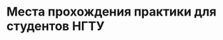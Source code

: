 # Места прохождения практики для студентов НГТУ
<html>
<head>
<meta http-equiv='Content-Type' content='text/html; charset=utf8'>
<link rel="stylesheet" href="http://sergey-oganesyan.ru/wp-content/uploads/2014/01/stylepromer.css" type="text/css" />
<style type="text/css">
	
	#wrap{
		display: none;
		opacity: 0.8;
		position: fixed;
		left: 0;
		right: 0;
		top: 0;
		bottom: 0;
		padding: 16px;
		background-color: rgba(1, 1, 1, 0.725);
		z-index: 100;
		overflow: auto;
	}
	
	#window{
		width: 400px;
		height: 400px;
		margin: 50px auto;
		display: none;
		background: #fff;
		z-index: 200;
		position: fixed;
		left: 0;
		right: 0;
		top: 0;
		bottom: 0;
		padding: 16px;
	}
	
	.close{
		margin-left: 364px;
		margin-top: 4px;
		cursor: pointer;
	}
	
</style>
</head>
<body>
		<script type="text/javascript">

					//Функция показа
			function show(state){

					document.getElementById('window').style.display = state;			
					document.getElementById('wrap').style.display = state; 			
			}
			
		</script>
					<!-- Задний прозрачный фон-->
		<div onclick="show('none')" id="wrap"></div>

					<!-- Само окно-->
			<div id="window">
						
						 <!-- Картинка крестика-->
				<img class="close" onclick="show('none')" src="http://sergey-oganesyan.ru/wp-content/uploads/2014/01/close.png">
					
						<!-- Картинка ipad'a-->
				<img  style="margin: 20px 0 0 50px;" src="http://sergey-oganesyan.ru/wp-content/uploads/2014/01/ipad.png">
				
				<center>			
			</div>

		<center><button class="myButton" onclick="show('block')">Показать окно</button></center>	
  <meta charset="utf-8">
<select><option selected> Выберите тип сортировки компаний:</option>
<option>По наименованию факультета</option>
<option><button class="myButton" onclick="show('block')">Показать окно</button></option>
<option>По наименованию направления обучения</option></select>
</body>
</html>
